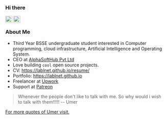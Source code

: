 ### Hi there

<a href="https://twitter.com/lablnet">
  <img align="left" alt="Muhammad Umer Farooq" width="22px" src="https://cdn.jsdelivr.net/npm/simple-icons@v3/icons/twitter.svg" />
</a>

<a href="https://www.linkedin.com/in/lablnet">
  <img align="left" alt="Muhammad Umer Farooq" width="22px" src="https://cdn.jsdelivr.net/npm/simple-icons@v3/icons/linkedin.svg" />
</a>

<br />

###  About Me
- Third Year BSSE undergraduate student interested in Computer programming, cloud infrastructure, Artificial Intelligence and Operating System.
- CEO at <a href="https://alphasofthub.com/" target="_blank">AlphaSoftHub Pvt Ltd</a>
- Love  building `cool` open source projects.
- CV: <a href="https://lablnet.github.io/resume" target="_blank">https://lablnet.github.io/resume/</a>
- Portfolio: <a href="https://lablnet.github.io" target="_blank">https://lablnet.github.io</a>
- Freelancer at <a href="https://www.upwork.com/freelancers/lablnet" target="_blank">Upwork</a>
- Support at <a href="https://www.patreon.com/lablnet" target="_blank">Patreon</a>

> Whenever the people don't like to talk with me. So why would i wish to talk with them!!!!! 
> -- Umer
> 
[For more quotes of Umer visit.](https://lablnet.github.io/quotes)
